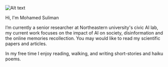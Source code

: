 

![Alt text](relative/path/to/img.jpg?raw=true "Title")




Hi, I'm Mohamed Suliman
 
I’m currently a senior researcher at Northeastern university's civic AI lab, my current work focuses on the impact of AI on society, disinformation and the online memories recollection. You may would like to read my scientific papers and articles.


In my free time I enjoy reading, walking, and writing short-stories and haiku poems. 
 
 

 
 
 
 
